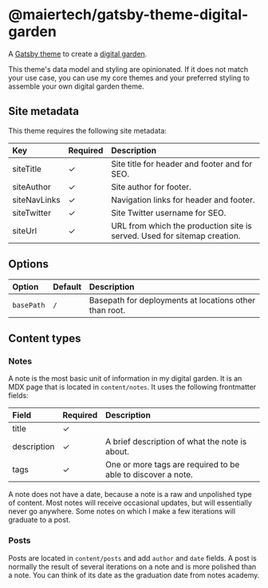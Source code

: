 # @maiertech/gatsby-theme-digital-garden

A [Gatsby theme](https://www.gatsbyjs.com/docs/themes/what-are-gatsby-themes/)
to create a [digital garden](https://joelhooks.com/digital-garden).

This theme's data model and styling are opinionated. If it does not match your
use case, you can use my core themes and your preferred styling to assemble your
own digital garden theme.

## Site metadata

This theme requires the following site metadata:

| Key          | Required | Description                                                              |
| :----------- | :------- | :----------------------------------------------------------------------- |
| siteTitle    | ✓        | Site title for header and footer and for SEO.                            |
| siteAuthor   | ✓        | Site author for footer.                                                  |
| siteNavLinks | ✓        | Navigation links for header and footer.                                  |
| siteTwitter  | ✓        | Site Twitter username for SEO.                                           |
| siteUrl      | ✓        | URL from which the production site is served. Used for sitemap creation. |

## Options

| Option     | Default | Description                                            |
| :--------- | :------ | :----------------------------------------------------- |
| `basePath` | `/`     | Basepath for deployments at locations other than root. |

## Content types

### Notes

A note is the most basic unit of information in my digital garden. It is an MDX
page that is located in `content/notes`. It uses the following frontmatter
fields:

| Field       | Required | Description                                                  |
| :---------- | :------- | :----------------------------------------------------------- |
| title       | ✓        |                                                              |
| description | ✓        | A brief description of what the note is about.               |
| tags        | ✓        | One or more tags are required to be able to discover a note. |

A note does not have a date, because a note is a raw and unpolished type of
content. Most notes will receive occasional updates, but will essentially never
go anywhere. Some notes on which I make a few iterations will graduate to a
post.

### Posts

Posts are located in `content/posts` and add `author` and `date` fields. A post
is normally the result of several iterations on a note and is more polished than
a note. You can think of its date as the graduation date from notes academy.
